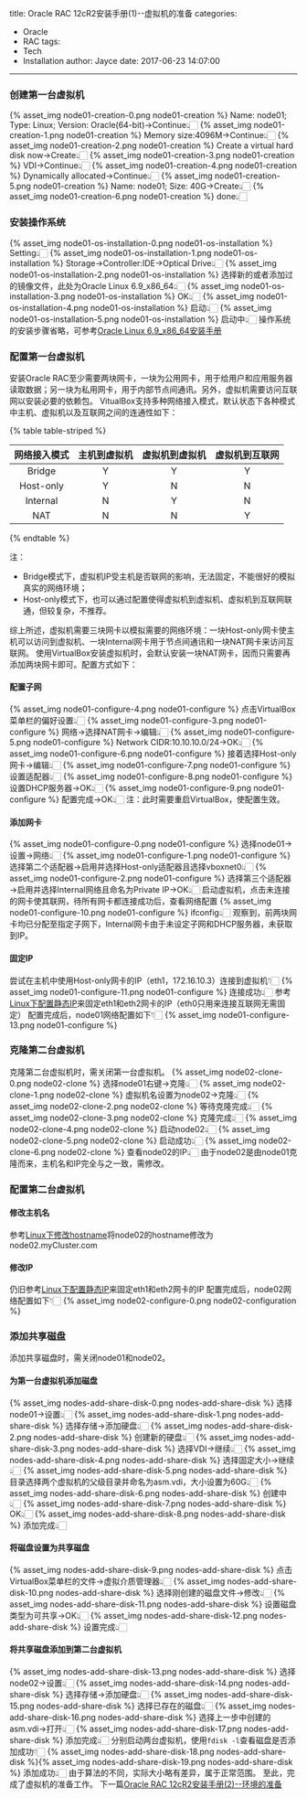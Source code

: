 title: Oracle RAC 12cR2安装手册(1)--虚拟机的准备
categories:
  - Oracle
  - RAC
tags:
  - Tech
  - Installation
author: Jayce
date: 2017-06-23 14:07:00
---
<!-- toc -->
### 创建第一台虚拟机
{% asset_img node01-creation-0.png node01-creation %}
Name: node01; Type: Linux; Version: Oracle(64-bit)→Continue👆🏻
{% asset_img node01-creation-1.png node01-creation %}
Memory size:4096M→Continue👆🏻
{% asset_img node01-creation-2.png node01-creation %}
Create a virtual hard disk now→Create👆🏻
{% asset_img node01-creation-3.png node01-creation %}
VDI→Continue👆🏻
{% asset_img node01-creation-4.png node01-creation %}
Dynamically allocated→Continue👆🏻
{% asset_img node01-creation-5.png node01-creation %}
Name: node01; Size: 40G→Create👆🏻
{% asset_img node01-creation-6.png node01-creation %}
done👆🏻
### 安装操作系统
{% asset_img node01-os-installation-0.png node01-os-installation %}
Setting👆🏻
{% asset_img node01-os-installation-1.png node01-os-installation %}
Storage→Controller:IDE→Optical Drive👆🏻
{% asset_img node01-os-installation-2.png node01-os-installation %}
选择新的或者添加过的镜像文件，此处为Oracle Linux 6.9_x86_64👆🏻
{% asset_img node01-os-installation-3.png node01-os-installation %}
OK👆🏻
{% asset_img node01-os-installation-4.png node01-os-installation %}
启动👆🏻
{% asset_img node01-os-installation-5.png node01-os-installation %}
启动中👆🏻
操作系统的安装步骤省略，可参考[Oracle Linux 6.9_x86_64安装手册](../../23/Oracle-Linux-6-9-x86-64安装手册/)
### 配置第一台虚拟机
安装Oracle RAC至少需要两块网卡，一块为公用网卡，用于给用户和应用服务器读取数据；另一块为私用网卡，用于内部节点间通讯。另外，虚拟机需要访问互联网以安装必要的依赖包。
VitualBox支持多种网络接入模式，默认状态下各种模式中主机、虚拟机以及互联网之间的连通性如下：

{% table table-striped %}

| 网络接入模式 | 主机到虚拟机 | 虚拟机到虚拟机 | 虚拟机到互联网 |
|:------------:|:------------:|:--------------:|:--------------:|
|    Bridge    |      Y       |       Y        |       Y        |
|  Host-only   |      Y       |       N        |       N        |
|   Internal   |      N       |       Y        |       N        |
|     NAT      |      N       |       N        |       Y        |

{% endtable %}

注：
  - Bridge模式下，虚拟机IP受主机是否联网的影响，无法固定，不能很好的模拟真实的网络环境；
  - Host-only模式下，也可以通过配置使得虚拟机到虚拟机、虚拟机到互联网联通，但较复杂，不推荐。

综上所述，虚拟机需要三块网卡以模拟需要的网络环境：一块Host-only网卡使主机可以访问到虚拟机、一块Internal网卡用于节点间通讯和一块NAT网卡来访问互联网。
使用VirtualBox安装虚拟机时，会默认安装一块NAT网卡，因而只需要再添加两块网卡即可。配置方式如下：
#### 配置子网
{% asset_img node01-configure-4.png node01-configure %}
点击VirtualBox菜单栏的偏好设置👆🏻
{% asset_img node01-configure-3.png node01-configure %}
网络→选择NAT网卡→编辑👆🏻
{% asset_img node01-configure-5.png node01-configure %}
Network CIDR:10.10.10.0/24→OK👆🏻
{% asset_img node01-configure-6.png node01-configure %}
接着选择Host-only网卡→编辑👆🏻
{% asset_img node01-configure-7.png node01-configure %}
设置适配器👆🏻
{% asset_img node01-configure-8.png node01-configure %}
设置DHCP服务器→OK👆🏻
{% asset_img node01-configure-9.png node01-configure %}
配置完成→OK👆🏻
注：此时需要重启VirtualBox，使配置生效。
#### 添加网卡
{% asset_img node01-configure-0.png node01-configure %}
选择node01→设置→网络👆🏻
{% asset_img node01-configure-1.png node01-configure %}
选择第二个适配器→启用并选择Host-only适配器且选择vboxnet0👆🏻
{% asset_img node01-configure-2.png node01-configure %}
选择第三个适配器→启用并选择Internal网络且命名为Private IP→OK👆🏻
启动虚拟机，点击未连接的网卡使其联网，待所有网卡都连接成功后，查看网络配置
{% asset_img node01-configure-10.png node01-configure %}
ifconfig👆🏻
观察到，前两块网卡均已分配至指定子网下，Internal网卡由于未设定子网和DHCP服务器，未获取到IP。
#### 固定IP
尝试在主机中使用Host-only网卡的IP（eth1，172.16.10.3）连接到虚拟机👇🏻
{% asset_img node01-configure-11.png node01-configure %}
连接成功👆🏻
参考[Linux下配置静态IP](../../27/Linux下配置静态IP/)来固定eth1和eth2网卡的IP（eth0只用来连接互联网无需固定）
配置完成后，node01网络配置如下👇🏻
{% asset_img node01-configure-13.png node01-configure %}
### 克隆第二台虚拟机
克隆第二台虚拟机时，需关闭第一台虚拟机。
{% asset_img node02-clone-0.png node02-clone %}
选择node01右键→克隆👆🏻
{% asset_img node02-clone-1.png node02-clone %}
虚拟机名设置为node02→克隆👆🏻
{% asset_img node02-clone-2.png node02-clone %}
等待克隆完成👆🏻
{% asset_img node02-clone-3.png node02-clone %}
克隆完成👆🏻
{% asset_img node02-clone-4.png node02-clone %}
启动node02👆🏻
{% asset_img node02-clone-5.png node02-clone %}
启动成功👆🏻
{% asset_img node02-clone-6.png node02-clone %}
查看node02的IP👆🏻
由于node02是由node01克隆而来，主机名和IP完全与之一致，需修改。
### 配置第二台虚拟机
#### 修改主机名
参考[Linux下修改hostname](../../28/Linux下修改hostname/)将node02的hostname修改为node02.myCluster.com
#### 修改IP
仍旧参考[Linux下配置静态IP](../../27/Linux下配置静态IP/)来固定eth1和eth2网卡的IP
配置完成后，node02网络配置如下👇🏻
{% asset_img node02-configure-0.png node02-configuration %}
### 添加共享磁盘
添加共享磁盘时，需关闭node01和node02。
#### 为第一台虚拟机添加磁盘
{% asset_img nodes-add-share-disk-0.png nodes-add-share-disk %}
选择node01→设置👆🏻
{% asset_img nodes-add-share-disk-1.png nodes-add-share-disk %}
选择存储→添加硬盘👆🏻
{% asset_img nodes-add-share-disk-2.png nodes-add-share-disk %}
创建新的硬盘👆🏻
{% asset_img nodes-add-share-disk-3.png nodes-add-share-disk %}
选择VDI→继续👆🏻
{% asset_img nodes-add-share-disk-4.png nodes-add-share-disk %}
选择固定大小→继续👆🏻
{% asset_img nodes-add-share-disk-5.png nodes-add-share-disk %}
目录选择两个虚拟机的父级目录并命名为asm.vdi，大小设置为60G👆🏻
{% asset_img nodes-add-share-disk-6.png nodes-add-share-disk %}
创建中👆🏻
{% asset_img nodes-add-share-disk-7.png nodes-add-share-disk %}
OK👆🏻
{% asset_img nodes-add-share-disk-8.png nodes-add-share-disk %}
添加完成👆🏻
#### 将磁盘设置为共享磁盘
{% asset_img nodes-add-share-disk-9.png nodes-add-share-disk %}
点击VirtualBox菜单栏的文件→虚拟介质管理器👆🏻
{% asset_img nodes-add-share-disk-10.png nodes-add-share-disk %}
选择刚创建的磁盘文件→修改👆🏻
{% asset_img nodes-add-share-disk-11.png nodes-add-share-disk %}
设置磁盘类型为可共享→OK👆🏻
{% asset_img nodes-add-share-disk-12.png nodes-add-share-disk %}
设置完成👆🏻
#### 将共享磁盘添加到第二台虚拟机
{% asset_img nodes-add-share-disk-13.png nodes-add-share-disk %}
选择node02→设置👆🏻
{% asset_img nodes-add-share-disk-14.png nodes-add-share-disk %}
选择存储→添加硬盘👆🏻
{% asset_img nodes-add-share-disk-15.png nodes-add-share-disk %}
选择已存在的磁盘👆🏻
{% asset_img nodes-add-share-disk-16.png nodes-add-share-disk %}
选择上一步中创建的asm.vdi→打开👆🏻
{% asset_img nodes-add-share-disk-17.png nodes-add-share-disk %}
添加完成👆🏻
分别启动两台虚拟机，使用`fdisk -l`查看磁盘是否添加成功👇🏻
{% asset_img nodes-add-share-disk-18.png nodes-add-share-disk %}{% asset_img nodes-add-share-disk-19.png nodes-add-share-disk %}
添加成功👆🏻
由于算法的不同，实际大小略有差异，属于正常范围。
至此，完成了虚拟机的准备工作。
下一篇[Oracle RAC 12cR2安装手册(2)--环境的准备](../../29/Oracle-RAC-12cR2安装手册-2-环境的准备/)
